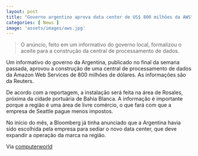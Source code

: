 ```yaml
---
layout: post
title: "Governo argentino aprova data center de US$ 800 milhões da AWS"
categories: [ News ]
image: 'assets/images/aws.jpg'
---
```


> O anúncio, feito em um informativo do governo local, formalizou o aceite para a construção da central de processamento de dados.

Um informativo do governo da Argentina, publicado no final da semana passada, aprovou a construção de uma central de processamento de dados da Amazon Web Services de 800 milhões de dólares. As informações são da Reuters. 

De acordo com a reportagem, a instalação será feita na área de Rosales, próxima da cidade portuária de Bahia Blanca. A informação é importante porque a região é uma área de livre comércio, o que fará com que a empresa de Seattle pague menos impostos. 

No início do mês, a Bloomberg já tinha anunciado que a Argentina havia sido escolhida pela empresa para sediar o novo data center, que deve expandir a operação da marca na região.


<!-- RETANGULO LARGO -->
<script async src="https://pagead2.googlesyndication.com/pagead/js/adsbygoogle.js"></script>
<!-- Informat -->
<ins class="adsbygoogle"
style="display:block"
data-ad-client="ca-pub-2838251107855362"
data-ad-slot="2327980059"
data-ad-format="auto"
data-full-width-responsive="true"></ins>
<script>
(adsbygoogle = window.adsbygoogle || []).push({});
</script>

Via [computerworld](https://computerworld.com.br/2019/10/28/governo-argentino-aprova-data-center-de-us-800-milhoes-da-aws/)
